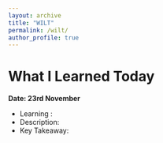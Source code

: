 ```yaml
---
layout: archive
title: "WILT"
permalink: /wilt/
author_profile: true
---
```


What I Learned Today
=====

<b>Date: 23rd November</b>


* Learning : 
* Description: 
* Key Takeaway: 